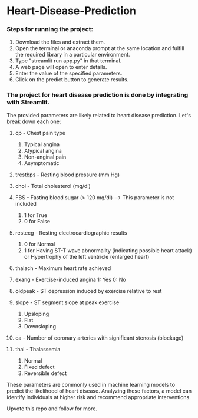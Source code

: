 # Heart-Disease-Prediction
### Steps for running the project:
1. Download the files and extract them.
2. Open the terminal or anaconda prompt at the same location and fulfill the required library in a particular environment.
3. Type "streamlit run app.py" in that terminal.
4. A web page will open to enter details.
5. Enter the value of the specified parameters.
6. Click on the predict button to generate results.   

### The project for heart disease prediction is done by integrating with Streamlit.

The provided parameters are likely related to heart disease prediction. Let's break down each one:

1. cp - Chest pain type
    1. Typical angina
    2. Atypical angina
    3. Non-anginal pain
    4. Asymptomatic

2. trestbps - Resting blood pressure (mm Hg)

3. chol - Total cholesterol (mg/dl)

4. FBS - Fasting blood sugar (> 120 mg/dl) --> This parameter is not included 
   1. 1 for True
   2. 0 for False

5. restecg - Resting electrocardiographic results 
   1. 0 for Normal
   2. 1 for Having ST-T wave abnormality (indicating possible heart attack) or Hypertrophy of the left ventricle (enlarged heart)

6. thalach - Maximum heart rate achieved

7. exang - Exercise-induced angina
 1: Yes
 0: No

8. oldpeak - ST depression induced by exercise relative to rest

9. slope - ST segment slope at peak exercise
   1. Upsloping
   2. Flat
   3. Downsloping

10. ca - Number of coronary arteries with significant stenosis (blockage)

11. thal - Thalassemia
    1. Normal
    2. Fixed defect
    3. Reversible defect


These parameters are commonly used in machine learning models to predict the likelihood of heart disease. Analyzing these factors, a model can identify individuals at higher risk and recommend appropriate interventions.

Upvote this repo and follow for more.
